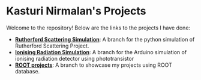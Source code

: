 # Kasturi Nirmalan's Projects

Welcome to the repository! Below are the links to the projects I have done:

- **[Rutherford Scattering Simulation](https://github.com/Kasturi-Nirmalan/Projects/tree/Rutherford-Scattering-Simulation)**: A branch for the python simulation of Rutherford Scattering Project.
- **[Ionising Radiation Simulation](https://github.com/Kasturi-Nirmalan/Projects/tree/Ionising-Radiation-Simulation)**: A branch for the Arduino simulation of ionising radiation detector using phototransistor
- **[ROOT projects](https://github.com/Kasturi-Nirmalan/Projects/tree/ROOT-projects)**: A branch to showcase my projects using ROOT database.
